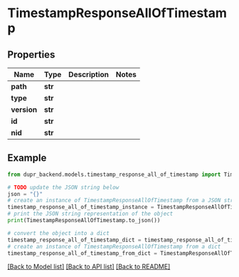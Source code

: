# TimestampResponseAllOfTimestamp


## Properties

Name | Type | Description | Notes
------------ | ------------- | ------------- | -------------
**path** | **str** |  | 
**type** | **str** |  | 
**version** | **str** |  | 
**id** | **str** |  | 
**nid** | **str** |  | 

## Example

```python
from dupr_backend.models.timestamp_response_all_of_timestamp import TimestampResponseAllOfTimestamp

# TODO update the JSON string below
json = "{}"
# create an instance of TimestampResponseAllOfTimestamp from a JSON string
timestamp_response_all_of_timestamp_instance = TimestampResponseAllOfTimestamp.from_json(json)
# print the JSON string representation of the object
print(TimestampResponseAllOfTimestamp.to_json())

# convert the object into a dict
timestamp_response_all_of_timestamp_dict = timestamp_response_all_of_timestamp_instance.to_dict()
# create an instance of TimestampResponseAllOfTimestamp from a dict
timestamp_response_all_of_timestamp_from_dict = TimestampResponseAllOfTimestamp.from_dict(timestamp_response_all_of_timestamp_dict)
```
[[Back to Model list]](../README.md#documentation-for-models) [[Back to API list]](../README.md#documentation-for-api-endpoints) [[Back to README]](../README.md)


